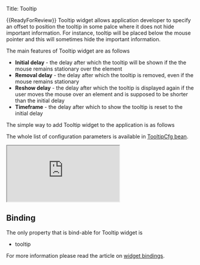 Title: Tooltip


{{ReadyForReview}}
Tooltip widget allows application developer to specify an offset to position the tooltip in some palce where it does not hide important information. For instance, tooltip will be placed below the mouse pointer and this will sometimes hide the important information.

The main features of Tooltip widget are as follows
* **Initial delay** - the delay after which the tooltip will be shown if the the mouse remains stationary over the element
* **Removal delay** - the delay after which the tooltip is removed, even if the mouse remains stationary
* **Reshow delay** - the delay after which the tooltip is displayed again if the user moves the mouse over an element and is supposed to be shorter than the initial delay
* **Timeframe** - the delay after which to show the tooltip is reset to the initial delay

The simple way to add Tooltip widget to the application is as follows
<script src='http://snippets.ariatemplates.com/snippets/github.com/ariatemplates/documentation-code/%VERSION%/snippets/widgets/tooltip/Snippet.tpl?tag=wgtTooltipSnippet&lang=at&outdent=true' defer></script>

The whole list of configuration parameters is available in [TooltipCfg bean](http://ariatemplates.com/api/#aria.widgets.CfgBeans:TooltipCfg).

<iframe class='samples' src='http://snippets.ariatemplates.com/samples/github.com/ariatemplates/documentation-code/%VERSION%/samples/widgets/tooltip/?skip=1' ></iframe>

## Binding
The only property that is bind-able for Tooltip widget is 
* tooltip

For more information please read the article on [widget bindings](widget_bindings).